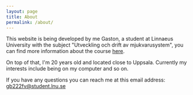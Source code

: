 ```yaml
---
layout: page
title: About
permalink: /about/
---
```


This website is being developed by me Gaston, a student at Linnaeus University with the subject
"Utveckling och drift av mjukvarusystem", you can find more information about the course
<a href="https://lnu.se/program/ngudm/20162/61016/">here</a>.

On top of that, I'm 20 years old and located close to Uppsala. Currently my interests include being on my computer
and so on.

If you have any questions you can reach me at this email address: <a>gb222fv@student.lnu.se</a>
